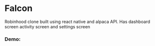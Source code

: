 # Falcon
Robinhood clone built using react native and alpaca API. Has dashboard screen activity screen and settings screen

### Demo:
